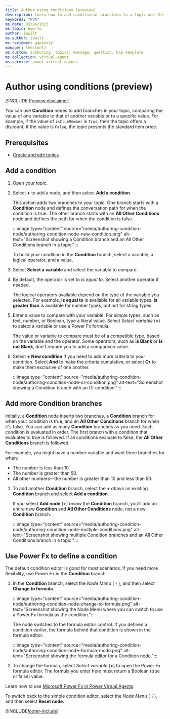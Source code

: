 ```yaml
---
title: Author using conditions (preview)
description: Learn how to add conditional branching to a topic and the conversational path in Power Virtual Agents preview.
keywords: "PVA"
ms.date: 03/24/2023
ms.topic: how-to
author: iawilt
ms.author: iawilt
ms.reviewer: gapretty
manager: leeclontz
ms.custom: authoring, topics, message, question, bap-template
ms.collection: virtual-agent
ms.service: power-virtual-agents
---
```


# Author using conditions (preview)

[!INCLUDE [Preview disclaimer](includes/public-preview-disclaimer.md)]

You can use **Condition** nodes to add branches in your topic, comparing the value of one variable to that of another variable or to a specific value. For example, if the value of `isClubMember` is `True`, then the topic offers a discount; if the value is `False`, the topic presents the standard item price.

## Prerequisites

- [Create and edit topics](authoring-create-edit-topics.md)

## Add a condition

1. Open your topic.

1. Select **+** to add a node, and then select **Add a condition**.

    This action adds two branches to your topic. One branch starts with a **Condition** node and defines the conversation path for when the condition is true. The other branch starts with an **All Other Conditions** node and defines the path for when the condition is false.

    :::image type="content" source="media/authoring-condition-node/authoring-condition-node-new-condition.png" alt-text="Screenshot showing a Condition branch and an All Other Conditions branch in a topic.":::

    To build your condition in the **Condition** branch, select a variable, a logical operator, and a value.

1. Select **Select a variable** and select the variable to compare.

1. By default, the operator is set to _is equal to_. Select another operator if needed.

    The logical operators available depend on the type of the variable you selected. For example, **is equal to** is available for all variable types. **is greater than** is available for number types, but not for string types.

1. Enter a value to compare with your variable. For simple types, such as text, number, or Boolean, type a literal value. Select _Select variable_ (**>**) to select a variable or use a Power Fx formula.

    The value or variable to compare must be of a compatible type, based on the variable and the operator. Some operators, such as **is Blank** or **is not Blank**, don't require you to add a comparison value.

1. Select **+ New condition** if you need to add more criteria to your condition. Select **And** to make the criteria cumulative, or select **Or** to make them exclusive of one another.

    :::image type="content" source="media/authoring-condition-node/authoring-condition-node-or-condition.png" alt-text="Screenshot showing a Condition branch with an Or condition.":::

## Add more Condition branches

Initially, a **Condition** node inserts two branches, a **Condition** branch for when your condition is true, and an **All Other Conditions** branch for when it's false. You can add as many **Condition** branches as you need. Each condition is evaluated in order. The first branch with a condition that evaluates to true is followed. If all conditions evaluate to false, the **All Other Conditions** branch is followed.

For example, you might have a number variable and want three branches for when:

- The number is less than 10.
- The number is greater than 50.
- All other numbers&mdash;the number is greater than 10 and less than 50.

1. To add another **Condition** branch, select the **+** _above_ an existing **Condition** branch and select **Add a condition**.

    If you select **Add node** (**+**) _below_ the **Condition** branch, you'll add an entire new **Condition** and **All Other Conditions** node, not a new **Condition** branch.

    :::image type="content" source="media/authoring-condition-node/authoring-condition-node-multiple-conditions.png" alt-text="Screenshot showing multiple Condition branches and an All Other Conditions branch in a topic.":::

## Use Power Fx to define a condition

The default condition editor is good for most scenarios. If you need more flexibility, use Power Fx in the **Condition** branch.

1. In the **Condition** branch, select the _Node Menu_ (**&vellip;**), and then select **Change to formula**.

    :::image type="content" source="media/authoring-condition-node/authoring-condition-node-change-to-formula.png" alt-text="Screenshot showing the Node Menu where you can switch to use a Power Fx formula as the condition.":::

    The node switches to the formula editor control. If you defined a condition earlier, the formula behind that condition is shown in the formula editor.

    :::image type="content" source="media/authoring-condition-node/authoring-condition-node-formula-mode.png" alt-text="Screenshot showing the formula editor for a Condition node.":::

1. To change the formula, select _Select variable_ (**>**) to open the Power Fx formula editor. The formula you enter here must return a Boolean (true or false) value.

Learn how to use [Microsoft Power Fx in Power Virtual Agents](advanced-power-fx.md).

To switch back to the simple condition editor, select the _Node Menu_ (**&vellip;**), and then select **Reset node**.


[!INCLUDE[footer-include](includes/footer-banner.md)]

